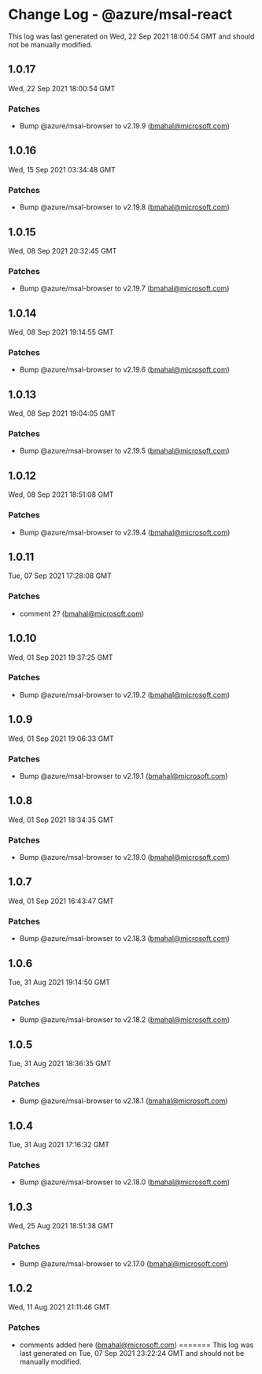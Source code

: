 # Change Log - @azure/msal-react

This log was last generated on Wed, 22 Sep 2021 18:00:54 GMT and should not be manually modified.

<!-- Start content -->

## 1.0.17

Wed, 22 Sep 2021 18:00:54 GMT

### Patches

- Bump @azure/msal-browser to v2.19.9 (bmahal@microsoft.com)

## 1.0.16

Wed, 15 Sep 2021 03:34:48 GMT

### Patches

- Bump @azure/msal-browser to v2.19.8 (bmahal@microsoft.com)

## 1.0.15

Wed, 08 Sep 2021 20:32:45 GMT

### Patches

- Bump @azure/msal-browser to v2.19.7 (bmahal@microsoft.com)

## 1.0.14

Wed, 08 Sep 2021 19:14:55 GMT

### Patches

- Bump @azure/msal-browser to v2.19.6 (bmahal@microsoft.com)

## 1.0.13

Wed, 08 Sep 2021 19:04:05 GMT

### Patches

- Bump @azure/msal-browser to v2.19.5 (bmahal@microsoft.com)

## 1.0.12

Wed, 08 Sep 2021 18:51:08 GMT

### Patches

- Bump @azure/msal-browser to v2.19.4 (bmahal@microsoft.com)

## 1.0.11

Tue, 07 Sep 2021 17:28:08 GMT

### Patches

- comment 2? (bmahal@microsoft.com)

## 1.0.10

Wed, 01 Sep 2021 19:37:25 GMT

### Patches

- Bump @azure/msal-browser to v2.19.2 (bmahal@microsoft.com)

## 1.0.9

Wed, 01 Sep 2021 19:06:33 GMT

### Patches

- Bump @azure/msal-browser to v2.19.1 (bmahal@microsoft.com)

## 1.0.8

Wed, 01 Sep 2021 18:34:35 GMT

### Patches

- Bump @azure/msal-browser to v2.19.0 (bmahal@microsoft.com)

## 1.0.7

Wed, 01 Sep 2021 16:43:47 GMT

### Patches

- Bump @azure/msal-browser to v2.18.3 (bmahal@microsoft.com)

## 1.0.6

Tue, 31 Aug 2021 19:14:50 GMT

### Patches

- Bump @azure/msal-browser to v2.18.2 (bmahal@microsoft.com)

## 1.0.5

Tue, 31 Aug 2021 18:36:35 GMT

### Patches

- Bump @azure/msal-browser to v2.18.1 (bmahal@microsoft.com)

## 1.0.4

Tue, 31 Aug 2021 17:16:32 GMT

### Patches

- Bump @azure/msal-browser to v2.18.0 (bmahal@microsoft.com)

## 1.0.3

Wed, 25 Aug 2021 18:51:38 GMT

### Patches

- Bump @azure/msal-browser to v2.17.0 (bmahal@microsoft.com)

## 1.0.2

Wed, 11 Aug 2021 21:11:46 GMT

### Patches

- comments added here (bmahal@microsoft.com)
=======
This log was last generated on Tue, 07 Sep 2021 23:22:24 GMT and should not be manually modified.
